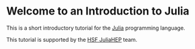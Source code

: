 # Welcome to an Introduction to Julia

This is a short introductory tutorial for the [Julia](https://julialang.org) programming language.

This tutorial is supported by the [HSF JuliaHEP](https://hepsoftwarefoundation.org/workinggroups/juliahep.html) team.

```{tableofcontents}
```
